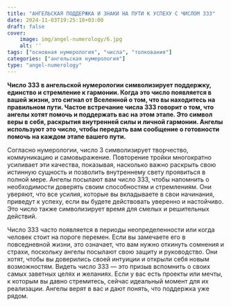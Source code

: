 ```yaml
---
title: "АНГЕЛЬСКАЯ ПОДДЕРЖКА И ЗНАКИ НА ПУТИ К УСПЕХУ С ЧИСЛОМ 333"
date: 2024-11-03T19:25:18+03:00
draft: false
cover:
    image: img/angel-numerology/6.jpg
    alt: ''
tags: ["основная нумерология", "числа", "толкования"]
categories: ["ангельская нумерология"]
type: "angel-numerology"
---
```


**Число 333 в ангельской нумерологии символизирует поддержку, единство и стремление к гармонии. Когда это число появляется в вашей жизни, это сигнал от Вселенной о том, что вы находитесь на правильном пути. Частое встречание числа 333 говорит о том, что ангелы хотят помочь и поддержать вас на этом этапе. Это символ веры в себя, раскрытия внутренней силы и личной гармонии. Ангелы используют это число, чтобы передать вам сообщение о готовности помочь на каждом этапе вашего пути.**

Согласно нумерологии, число 3 символизирует творчество, коммуникацию и самовыражение. Повторение тройки многократно усиливает эти качества, показывая, насколько важно раскрыть свою истинную сущность и позволить внутреннему свету проявиться в полной мере. Ангелы посылают вам число 333, чтобы напомнить о необходимости доверять своим способностям и стремлениям. Они уверяют, что все усилия, которые вы вкладываете в свои начинания, приведут к успеху, если вы будете действовать уверенно и настойчиво. Это число также символизирует время для смелых и решительных действий.

Число 333 часто появляется в периоды неопределенности или когда человек стоит на пороге перемен. Если вы замечаете его в повседневной жизни, это означает, что вам нужно откинуть сомнения и страхи, поскольку ангелы посылают свою защиту и руководство. Они хотят, чтобы вы доверились своей интуиции и открыли себя новым возможностям. Видеть число 333 — это призыв вспомнить о своих самых заветных целях и желаниях. Если у вас есть проекты или мечты, к которым вы давно стремитесь, сейчас идеальный момент для их реализации. Ангелы верят в вас и дают понять, что поддержка уже рядом.
